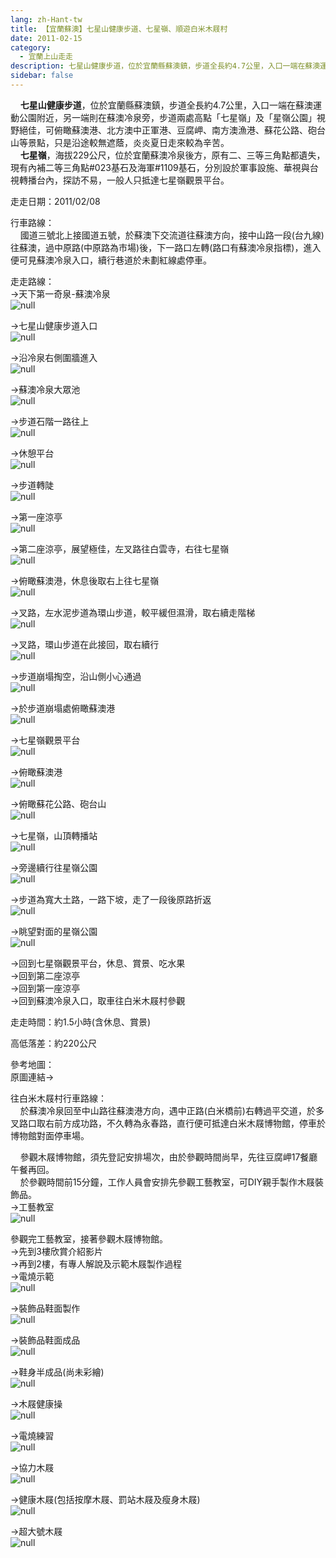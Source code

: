 ```yaml
---
lang: zh-Hant-tw
title: 【宜蘭蘇澳】七星山健康步道、七星嶺、順遊白米木屐村
date: 2011-02-15
category: 
  - 宜蘭上山走走
description: 七星山健康步道，位於宜蘭縣蘇澳鎮，步道全長約4.7公里，入口一端在蘇澳運動公園附近，另一端則在蘇澳冷泉旁，步道兩處高點「七星嶺」及「星嶺公園」視野絕佳，可俯瞰蘇澳港、北方澳中正軍港、豆腐岬、南方澳漁港、蘇花公路、砲台山等景點，只是沿途較無遮蔭，炎炎夏日走來較為辛苦。 七星嶺，海拔229公尺，位於宜蘭蘇澳冷泉後方，原有二、三等三角點都遺失，現有內補二等三角點#023基石及海軍#1109基石，分別設於軍事設施、華視與台視轉播台內，探訪不易，一般人只抵達七星嶺觀景平台。
sidebar: false
---
```


    **七星山健康步道**，位於宜蘭縣蘇澳鎮，步道全長約4.7公里，入口一端在蘇澳運動公園附近，另一端則在蘇澳冷泉旁，步道兩處高點「七星嶺」及「星嶺公園」視野絕佳，可俯瞰蘇澳港、北方澳中正軍港、豆腐岬、南方澳漁港、蘇花公路、砲台山等景點，只是沿途較無遮蔭，炎炎夏日走來較為辛苦。  
    **七星嶺**，海拔229公尺，位於宜蘭蘇澳冷泉後方，原有二、三等三角點都遺失，現有內補二等三角點#023基石及海軍#1109基石，分別設於軍事設施、華視與台視轉播台內，探訪不易，一般人只抵達七星嶺觀景平台。

走走日期：2011/02/08

行車路線：  
    國道三號北上接國道五號，於蘇澳下交流道往蘇澳方向，接中山路一段(台九線)往蘇澳，過中原路(中原路為市場)後，下一路口左轉(路口有蘇澳冷泉指標)，進入便可見蘇澳冷泉入口，續行巷道於未劃紅線處停車。

走走路線：  
→天下第一奇泉-蘇澳冷泉  
![null](image/177648637_l.jpg)

→七星山健康步道入口  
![null](image/177648641_l.jpg)

→沿冷泉右側圍牆進入  
![null](image/177648716_l.jpg)

→蘇澳冷泉大眾池  
![null](image/177648645_l.jpg)

→步道石階一路往上  
![null](image/177648648_l.jpg)

→休憩平台  
![null](image/177648651_l.jpg)

→步道轉陡  
![null](image/177648655_l.jpg)

→第一座涼亭  
![null](image/177648662_l.jpg)

→第二座涼亭，展望極佳，左叉路往白雲寺，右往七星嶺  
![null](image/177648666_l.jpg)

→俯瞰蘇澳港，休息後取右上往七星嶺  
![null](image/177648668_l.jpg)

→叉路，左水泥步道為環山步道，較平緩但濕滑，取右續走階梯  
![null](image/177648674_l.jpg)

→叉路，環山步道在此接回，取右續行  
![null](image/177648681_l.jpg)

→步道崩塌掏空，沿山側小心通過  
![null](image/177648686_l.jpg)

→於步道崩塌處俯瞰蘇澳港  
![null](image/177648688_l.jpg)

→七星嶺觀景平台  
![null](image/177648692_l.jpg)

→俯瞰蘇澳港  
![null](image/177648695_l.jpg)

→俯瞰蘇花公路、砲台山  
![null](image/177648697_l.jpg)

→七星嶺，山頂轉播站  
![null](image/177648702_l.jpg)

→旁邊續行往星嶺公園  
![null](image/177648706_l.jpg)

→步道為寬大土路，一路下坡，走了一段後原路折返  
![null](image/177648709_l.jpg)

→眺望對面的星嶺公園  
![null](image/177648711_l.jpg)

→回到七星嶺觀景平台，休息、賞景、吃水果  
→回到第二座涼亭  
→回到第一座涼亭  
→回到蘇澳冷泉入口，取車往白米木屐村參觀

走走時間：約1.5小時(含休息、賞景)

高低落差：約220公尺

參考地圖：  
原圖連結→  
  
往白米木屐村行車路線：  
    於蘇澳冷泉回至中山路往蘇澳港方向，遇中正路(白米橋前)右轉過平交道，於多叉路口取右前方成功路，不久轉為永春路，直行便可抵達白米木屐博物館，停車於博物館對面停車場。

    參觀木屐博物館，須先登記安排場次，由於參觀時間尚早，先往豆腐岬17餐廳午餐再回。  
    於參觀時間前15分鐘，工作人員會安排先參觀工藝教室，可DIY親手製作木屐裝飾品。  
→工藝教室  
![null](image/177648729_l.jpg)  
  
參觀完工藝教室，接著參觀木屐博物館。  
→先到3樓欣賞介紹影片  
→再到2樓，有專人解說及示範木屐製作過程  
→電燒示範  
![null](image/177648744_l.jpg)

→裝飾品鞋面製作  
![null](image/177648756_l.jpg)

→裝飾品鞋面成品  
![null](image/177648771_l.jpg)

→鞋身半成品(尚未彩繪)  
![null](image/177648783_l.jpg)

→木屐健康操  
![null](image/177648815_l.jpg)

→電燒練習  
![null](image/177648825_l.jpg)

→協力木屐  
![null](image/177648835_l.jpg)

→健康木屐(包括按摩木屐、罰站木屐及瘦身木屐)  
![null](image/177648844_l.jpg)

→超大號木屐  
![null](image/177648853_l.jpg)